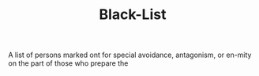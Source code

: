 ---
title: Black-List
letter: B
permalink: "/definitions/black-list.html"
body: A list of persons marked ont for special avoidance, antagonism, or en-mity on
  the part of those who prepare the
published_at: '2018-07-07'
source: Black's Law Dictionary
layout: post
---
